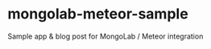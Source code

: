 mongolab-meteor-sample
======================

Sample app &amp; blog post for MongoLab / Meteor integration
